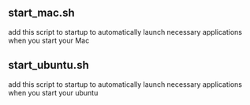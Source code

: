 ## start_mac.sh

add this script to startup to automatically launch necessary applications when you start your Mac

## start_ubuntu.sh

add this script to startup to automatically launch necessary applications when you start your ubuntu
